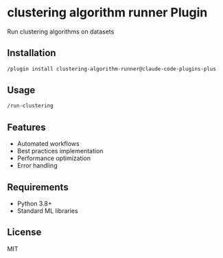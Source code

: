 # clustering algorithm runner Plugin

Run clustering algorithms on datasets

## Installation

```bash
/plugin install clustering-algorithm-runner@claude-code-plugins-plus
```

## Usage

```bash
/run-clustering
```

## Features

- Automated workflows
- Best practices implementation
- Performance optimization
- Error handling

## Requirements

- Python 3.8+
- Standard ML libraries

## License

MIT
